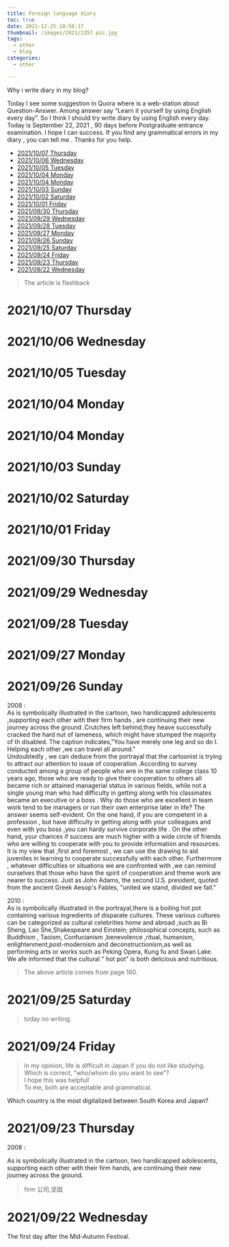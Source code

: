 ```yaml
---
title: Foreign language diary
toc: true
date: 2021-12-25 10:58:17
thumbnail: /images/2021/1357.pic.jpg
tags:
  - other
  - blog
categories:
  - other

---
```


Why i write diary in my blog?  
  
Today I see some suggestion in Quora where is a web-station about Question-Answer. Among answer say “Learn it yourself by using English every day”. So I think I should try write diary by using English every day. Today is September 22, 2021 , 90 days before Postgraduate entrance examination. I hope I can success. If you find any grammatical errors in my diary , you can tell me . Thanks for you help.  

- [2021/10/07 Thursday](#20211007-thursday)
- [2021/10/06 Wednesday](#20211006-wednesday)
- [2021/10/05 Tuesday](#20211005-tuesday)
- [2021/10/04 Monday](#20211004-monday)
- [2021/10/04 Monday](#20211004-monday-1)
- [2021/10/03 Sunday](#20211003-sunday)
- [2021/10/02 Saturday](#20211002-saturday)
- [2021/10/01 Friday](#20211001-friday)
- [2021/09/30 Thursday](#20210930-thursday)
- [2021/09/29 Wednesday](#20210929-wednesday)
- [2021/09/28 Tuesday](#20210928-tuesday)
- [2021/09/27 Monday](#20210927-monday)
- [2021/09/26 Sunday](#20210926-sunday)
- [2021/09/25 Saturday](#20210925-saturday)
- [2021/09/24 Friday](#20210924-friday)
- [2021/09/23 Thursday](#20210923-thursday)
- [2021/09/22 Wednesday](#20210922-wednesday)

<!--more-->

> The article is flashback


#  2021/10/07 Thursday
#  2021/10/06 Wednesday
#  2021/10/05 Tuesday
#  2021/10/04 Monday
#  2021/10/04 Monday
#  2021/10/03 Sunday
#  2021/10/02 Saturday
#  2021/10/01 Friday
#  2021/09/30 Thursday
#  2021/09/29 Wednesday
#  2021/09/28 Tuesday
#  2021/09/27 Monday
#  2021/09/26 Sunday

2008 :  
As is symbolically illustrated in the cartoon, two handicapped adolescents ,supporting each other with their firm hands , are continuing their new journey across the ground .Crutches left behind,they heave successfully cracked the hard nut of lameness, which might have stumped the majority of th disabled. The caption indicates,"You have merely one leg and so do I. Helping each other ,we can travel all around."  
Undoubtedly , we can deduce from the portrayal that the cartoonist is trying to attract our attention to issue of cooperation .According to survey conducted among a group of people who wre in the same college class 10 years ago, those who are ready to give their cooperation to others all became rich or attained managerial status in various fields, while not a single young man who had difficulty in getting along with his classmates became an executive or a boss . Why do those who are excellent in team work tend to be managers or run their own enterprise later in life? The answer seems self-evident. On the one hand, if you are competent in a profession , but have difficulty in getting along with your colleagues and even with you boss ,you can hardy survive corporate life . On the other hand, your chances if success are much higher with a wide circle of friends who are willing to cooperate with you to provide information and resources.  
It is my view that ,first and foremost , we can use the drawing to aid juveniles in learning to cooperate successfully with each other. Furthermore , whatever difficulties or situations we are confronted with ,we can remind ourselves that those who have the spirit of cooperation and theme work are nearer to success. Just as John Adams, the second U.S. president, quoted from the ancient Greek Aesop's Fables, "united we stand, divided we fall."   

2010 :  
As is symbolically illustrated in the portrayal,there is a boiling hot pot containing various ingredients of disparate cultures. These various cultures can be categorized as cultural celebrities home and abroad ,such as Bi Sheng, Lao She,Shakespeare and Einstein; philosophical concepts, such as Buddhism , Taoism, Confucianism ,benevolence ,ritual, humanism, enlightenment,post-modernism and deconstructionism,as well as performing arts or works such as Peking Opera, Kung fu and Swan Lake. We afe informed that the cultural " hot pot" is both delicious and nutritious.  

> The above article comes from page 160.

#  2021/09/25 Saturday

> today no writing.

#  2021/09/24 Friday

> In my opinion, life is difficult in Japan if you do not like studying.  
> Which is correct, "who/whom do you want to see"?  
> I hope this was helpful!  
> To me, both are acceptable and grammatical.  

Which country is the most digitalized between South Korea and Japan?




#  2021/09/23 Thursday

2008 : 

As is symbolically illustrated in the cartoon, two handicapped adolescents, supporting each other with their firm hands, are continuing their new journey across the ground.

> firm 公司,坚固


#  2021/09/22 Wednesday

The first day after the Mid-Autumn Festival.




